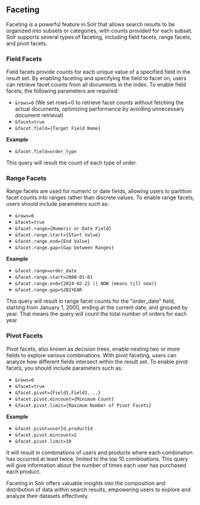 ## Faceting 

Faceting is a powerful feature in Solr that allows search results to be organized into subsets or categories, with counts provided for each subset. Solr supports several types of faceting, including field facets, range facets, and pivot facets.

### Field Facets

Field facets provide counts for each unique value of a specified field in the result set. By enabling faceting and specifying the field to facet on, users can retrieve facet counts from all documents in the index. To enable field facets, the following parameters are required:
- `&rows=0` (We set rows=0 to retrieve facet counts without fetching the actual documents, optimizing performance by avoiding unnecessary document retrieval)
- `&facet=true`
- `&facet.field={Target Field Name}`

**Example**
- `&facet.field=order_type`
  
This query will result the count of each type of order.

### Range Facets

Range facets are used for numeric or date fields, allowing users to partition facet counts into ranges rather than discrete values. To enable range facets, users should include parameters such as:
- `&rows=0`
- `&facet=true`
- `&facet.range={Numeric or Date Field}`
- `&facet.range.start={Start Value}`
- `&facet.range.end={End Value}`
- `&facet.range.gap={Gap between Ranges}`
  
**Example**
- `&facet.range=order_date`
- `&facet.range.start=2000-01-01`
- `&facet.range.end={2024-02-22 || NOW (means till now)}`
- `&facet.range.gap=%2B1YEAR`

This query will result in range facet counts for the "order_date" field, starting from January 1, 2000, ending at the current date, and grouped by year. That means the query will count the total number of orders for each year


### Pivot Facets

Pivot facets, also known as decision trees, enable nesting two or more fields to explore various combinations. With pivot faceting, users can analyze how different fields intersect within the result set. To enable pivot facets, you should include parameters such as:
- `&rows=0`
- `&facet=true`
- `&facet.pivot={Field1,Field2,...}`
- `&facet.pivot.mincount={Minimum Count}`
- `&facet.pivot.limit={Maximum Number of Pivot Facets}`
  
**Example**
- `&facet.pivot=userId,productId`
- `&facet.pivot.mincount=2`
- `&facet.pivot.limit=10`
  
It will result in combinations of users and products where each combination has occurred at least twice, limited to the top 10 combinations. This query will give information about the number of times each user has purchased each product.

Faceting in Solr offers valuable insights into the composition and distribution of data within search results, empowering users to explore and analyze their datasets effectively.
